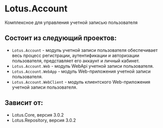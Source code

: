 # Lotus.Account
Комплексное для управления учетной записью пользователя

## Состоит из следующий проектов:
 - `Lotus.Account` - модуль учетной записи пользователя обеспечивает весь процесс регистрации, аутентификации и авторизации пользователя, представляет его аккаунт и личный кабинет.
 - `Lotus.Account.Web` - модуль WebApi учетной записи пользователя.
 - `Lotus.Account.WebApp` - модуль Web-приложения учетной записи пользователя.
 - `Lotus.Account.WebClient` - модуль клиентского Web-приложения учетной записи пользователя.

## Зависит от:
 - Lotus.Core, версия 3.0.2
 - Lotus.Repository, версия 3.0.2
